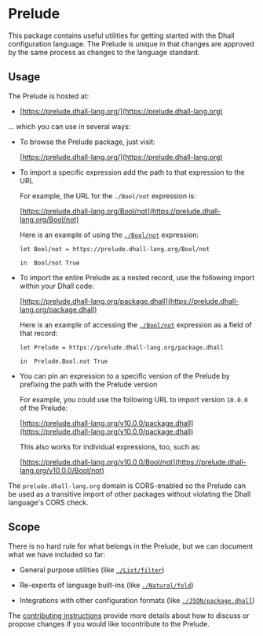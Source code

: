 # Prelude

This package contains useful utilities for getting started with the Dhall
configuration language.  The Prelude is unique in that changes are approved by
the same process as changes to the language standard.

## Usage

The Prelude is hosted at:

* [https://prelude.dhall-lang.org/](https://prelude.dhall-lang.org)

... which you can use in several ways:

* To browse the Prelude package, just visit:

  [https://prelude.dhall-lang.org/](https://prelude.dhall-lang.org)

* To import a specific expression add the path to that expression to the URL

  For example, the URL for the `./Bool/not` expression is:

  [https://prelude.dhall-lang.org/Bool/not](https://prelude.dhall-lang.org/Bool/not)

  Here is an example of using the [`./Bool/not`](./Bool/not)  expression:

  ```dhall
  let Bool/not = https://prelude.dhall-lang.org/Bool/not

  in  Bool/not True
  ```
  
* To import the entire Prelude as a nested record, use the following import
  within your Dhall code:

  [https://prelude.dhall-lang.org/package.dhall](https://prelude.dhall-lang.org/package.dhall)

  Here is an example of accessing the [`./Bool/not`](./Bool/not) expression as a
  field of that record:

  ```dhall
  let Prelude = https://prelude.dhall-lang.org/package.dhall

  in  Prelude.Bool.not True
  ```

* You can pin an expression to a specific version of the Prelude by prefixing the
  path with the Prelude version

  For example, you could use the following URL to import version `10.0.0` of the
  Prelude:

  [https://prelude.dhall-lang.org/v10.0.0/package.dhall](https://prelude.dhall-lang.org/v10.0.0/package.dhall)

  This also works for individual expressions, too, such as:

  [https://prelude.dhall-lang.org/v10.0.0/Bool/not](https://prelude.dhall-lang.org/v10.0.0/Bool/not)

The `prelude.dhall-lang.org` domain is CORS-enabled so the Prelude can be used as
a transitive import of other packages without violating the Dhall language's CORS
check.

## Scope

There is no hard rule for what belongs in the Prelude, but we can document what
we have included so far:

* General purpose utilities (like [`./List/filter`](./List/filter))

* Re-exports of language built-ins (like [`./Natural/fold`](./Natural/fold))

* Integrations with other configuration formats (like [`./JSON/package.dhall`](./JSON/package.dhall))

The [contributing instructions](../.github/CONTRIBUTING.md#how-do-i-change-the-language)
provide more details about how to discuss or propose changes if you would like tocontribute to the Prelude.
